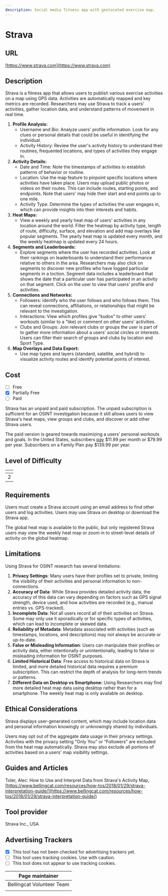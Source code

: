 ```yaml
---
description: Social media fitness app with geolocated exercise map.
---
```


# Strava

## URL

[https://www.strava.com](https://www.strava.com)

## Description

Strava is a fitness app that allows users to publish various exercise activities on a map using GPS data. Activities are automatically mapped and key metrics are recorded. Researchers may use Strava to track a users' activities, gather location data, and understand patterns of movement in real time.&#x20;

1. **Profile Analysis:**
   * Username and Bio: Analyze users' profile information. Look for any clues or personal details that could be useful in identifying the individual.
   * Activity History: Review the user's activity history to understand their routines, frequented locations, and types of activities they engage in.
2. **Activity Details:**
   * Date and Time: Note the timestamps of activities to establish patterns of behavior or routine.
   * Location: Use the map feature to pinpoint specific locations where activities have taken place. Users may upload public photos or videos on their routes. This can include routes, starting points, and endpoints. Note that users' may hide their start and end points up to one mile.
   * Activity Type: Determine the types of activities the user engages in, which can provide insights into their interests and habits.
3. **Heat Maps:**
   * View a weekly and yearly heat map of users' activities in any location around the world. Filter the heatmap by activity type, length of route, difficulty, surface, and elevation and add map overlays like popular segments. The yearly heat map is updated every month, and the weekly heatmap is updated every 24 hours.
4. **Segments and Leaderboards:**
   * Explore segments where the user has recorded activities. Look at their rankings on leaderboards to understand their performance relative to others in the area. Researchers may also click on segments to discover new profiles who have logged particular segments in a loction. Segment data includes a leaderboard that shows the date that a particular user has participated in an activity on that segment. Click on the user to view that users' profile and activities.
5. **Connections and Networks:**
   * Followers: Identify who the user follows and who follows them. This can reveal connections, affiliations, or relationships that might be relevant to the investigation.
   * Interactions: View which profiles give "kudos" to other users' workouts (similar to a "like) or comment on other users' activities.
   * Clubs and Groups: Join relevant clubs or groups the user is part of to gather more information about a users' social circles or interests. Users can filter their search of groups and clubs by location and Sport Type.
6. **Map Overlays and Data Export:**
   * Use map types and layers (standard, satellite, and hybrid) to visualize activity routes and identify potential points of interest.

## Cost

* [ ] Free
* [x] Partially Free
* [ ] Paid

Strava has an unpaid and paid subscription. The unpaid subscription is sufficient for an OSINT investigation because it still allows users to view Strava's heat maps, view groups and clubs, and discover or add other Strava users.&#x20;

The paid version is geared towards maximizing a users’ personal workouts and goals. In the United States, subscribers [pay](https://www.strava.com/pricing) $11.99 per month or $79.99 per year. Subscribers on a Family Plan pay $139.99 per year.

## Level of Difficulty

<table><thead><tr><th data-type="rating" data-max="5"></th></tr></thead><tbody><tr><td>2</td></tr></tbody></table>

## Requirements

Users must create a Strava account using an email address to find other users and log activities. Users may use Strava on desktop or download the Strava app.&#x20;

The global heat map is available to the public, but only registered Strava users may view the weekly heat map or zoom in to street-level details of activity on the global heatmap.

## Limitations

Using Strava for OSINT research has several limitations:

1. **Privacy Settings**: Many users have their profiles set to private, limiting the visibility of their activities and personal information to non-connections.
2. **Accuracy of Data**: While Strava provides detailed activity data, the accuracy of this data can vary depending on factors such as GPS signal strength, device used, and how activities are recorded (e.g., manual entries vs. GPS-tracked).
3. **Incomplete Data**: Not all users record all of their activities on Strava. Some may only use it sporadically or for specific types of activities, which can lead to incomplete or skewed data.
4. **Reliability of Metadata**: Metadata associated with activities (such as timestamps, locations, and descriptions) may not always be accurate or up-to-date.
5. **False or Misleading Information**: Users can manipulate their profiles or activity data, either intentionally or unintentionally, leading to false or misleading information for OSINT purposes.
6. **Limited Historical Data**: Free access to historical data on Strava is limited, and more detailed historical data requires a premium subscription. This can restrict the depth of analysis for long-term trends or patterns.
7. **Different Data on Desktop vs Smartphone:** Using Researchers may find more detailed heat map data using desktop rather than for a smartphone. The weekly heat map is only available on desktop.

## Ethical Considerations

Strava displays user-generated content, which may include location data and personal information knowingly or unknowingly shared by individuals.&#x20;

Users may opt out of the aggregate data usage in their privacy settings. Activities with the privacy setting "Only You" or “Followers” are excluded from the heat map automatically. Strava may also exclude all portions of activities based on a users' map visibility settings.

## Guides and Articles

Toler, Alec: How to Use and Interpret Data from Strava's Activity Map, [https://www.bellingcat.com/resources/how-tos/2018/01/29/strava-interpretation-guide/](https://www.bellingcat.com/resources/how-tos/2018/01/29/strava-interpretation-guide/)

## Tool provider

Strava Inc., USA

## Advertising Trackers

* [x] This tool has not been checked for advertising trackers yet.
* [ ] This tool uses tracking cookies. Use with caution.
* [ ] This tool does not appear to use tracking cookies.

| Page maintainer           |
| ------------------------- |
| Bellingcat Volunteer Team |
|                           |
